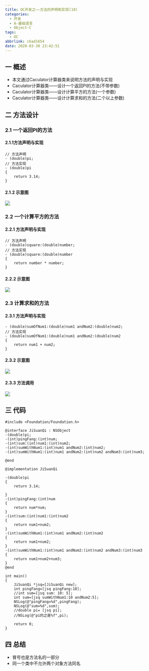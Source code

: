 ```yaml
---
title: OC开发之——方法的声明和实现(10)
categories:
  - 开发
  - A-基础语言
  - Object-C
tags:
  - OC
abbrlink: c6ad1654
date: 2020-03-30 23:42:51
---
```

## 一 概述

* 本文通过Caculator计算器类来说明方法的声明与实现
* Caculator计算器类——设计一个返回PI的方法(不带参数)
* Caculator计算器类——设计计算平方的方法(一个参数)
* Caculator计算器类——设计计算求和的方法(二个以上参数)

<!--more-->

## 二 方法设计

### 2.1 一个返回PI的方法

#### 2.1.1方法声明与实现

```
// 方法声明
- (double)pi;
// 方法实现
- (double)pi
{
    return 3.14;
}
```

#### 2.1.2 示意图

![][1]

### 2.2 一个计算平方的方法

#### 2.2.1 方法声明与实现

```
// 方法声明
- (double)square:(double)number;
// 方法实现
- (double)square:(double)number
{
    return number * number;
}
```

#### 2.2.2 示意图
![][2]

### 2.3 计算求和的方法
#### 2.3.1 方法声明与实现
```
- (double)sumOfNum1:(double)num1 andNum2:(double)num2;
// 方法实现
- (double)sumOfNum1:(double)num1 andNum2:(double)num2
{
    return num1 + num2;
}
```

#### 2.3.2 示意图
![][3]
#### 2.3.3 方法调用
![][4]

## 三 代码

```
#include <Foundation/Foundation.h>

@interface JiSuanQi : NSObject
-(double)pi;
-(int)pingFang:(int)num;
-(int)sum:(int)num1:(int)num2;
-(int)sumWithNum1:(int)num1 andNum2:(int)num2;
-(int)sumWithNum1:(int)num1 andNum2:(int)num2 andNum3:(int)num3;

@end

@implementation JiSuanQi

-(double)pi
{
    return 3.14;
    
}
-(int)pingFang:(int)num
{
    return num*num;
}
-(int)sum:(int)num1:(int)num2
{
    return num1+num2;
}
-(int)sumWithNum1:(int)num1 andNum2:(int)num2
{
    return num1+num2;
}
-(int)sumWithNum1:(int)num1 andNum2:(int)num2 andNum3:(int)num3
{
    return num1+num2+num3;
}
@end

int main()
{
    JiSuanQi *jsq=[JiSuanQi new];
    int pingFang=[jsq pingFang:10];
    //int sum=[jsq sum: 10: 5];
    int sum=[jsq sumWithNum1:10 andNum2:5];
    NSLog(@"pingFang=%d",pingFang);
    NSLog(@"sum=%d",sum);
    //double pi= [jsq pi];
    //NSLog(@"pi的之是%f",pi);
    
    return 0;
}
```

## 四 总结

* 冒号也是方法名的一部分
* 同一个类中不允许两个对象方法同名



[1]:https://cdn.jsdelivr.net/gh/PGzxc/CDN/blog-image/oc-function-pi.png
[2]:https://cdn.jsdelivr.net/gh/PGzxc/CDN/blog-image/oc-function-square.png
[3]:https://cdn.jsdelivr.net/gh/PGzxc/CDN/blog-image/oc-function-sum.png
[4]:https://cdn.jsdelivr.net/gh/PGzxc/CDN/blog-image/oc-function-sum-apply.png
